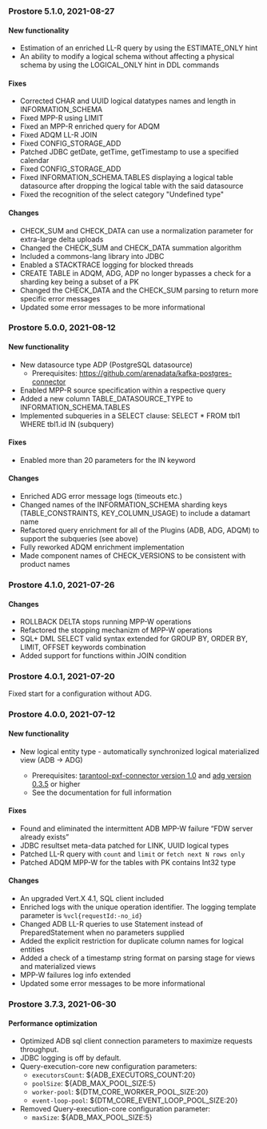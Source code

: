 ### Prostore 5.1.0, 2021-08-27

#### New functionality
* Estimation of an enriched LL-R query by using the ESTIMATE_ONLY hint
* An ability to modify a logical schema without affecting a physical schema by using the LOGICAL_ONLY hint in DDL commands

#### Fixes
* Corrected CHAR and UUID logical datatypes names and length in INFORMATION_SCHEMA
* Fixed MPP-R using LIMIT
* Fixed an MPP-R enriched query for ADQM
* Fixed ADQM LL-R JOIN
* Fixed CONFIG_STORAGE_ADD
* Patched JDBC getDate, getTime, getTimestamp to use a specified calendar
* Fixed CONFIG_STORAGE_ADD
* Fixed INFORMATION_SCHEMA.TABLES displaying a logical table datasource after dropping the logical table with the said datasource
* Fixed the recognition of the select category "Undefined type"

#### Changes
* CHECK_SUM and CHECK_DATA can use a normalization parameter for extra-large delta uploads
* Changed the CHECK_SUM and CHECK_DATA summation algorithm
* Included a commons-lang library into JDBC
* Enabled a STACKTRACE logging for blocked threads
* CREATE TABLE in ADQM, ADG, ADP no longer bypasses a check for a sharding key being a subset of a PK
* Changed the CHECK_DATA and the CHECK_SUM parsing to return more specific error messages
* Updated some error messages to be more informational


### Prostore 5.0.0, 2021-08-12

#### New functionality
* New datasource type ADP (PostgreSQL datasource)
	* Prerequisites: https://github.com/arenadata/kafka-postgres-connector
* Enabled MPP-R source specification within a respective query
* Added a new column TABLE_DATASOURCE_TYPE to INFORMATION_SCHEMA.TABLES
* Implemented subqueries in a SELECT clause: SELECT * FROM tbl1 WHERE tbl1.id IN (subquery)
#### Fixes

* Enabled more than 20 parameters for the IN keyword

#### Changes
* Enriched ADG error message logs (timeouts etc.)
* Changed names of the INFORMATION_SCHEMA sharding keys (TABLE_CONSTRAINTS, KEY_COLUMN_USAGE) to include a datamart name
* Refactored query enrichment for all of the Plugins (ADB, ADG, ADQM) to support the subqueries (see above)
* Fully reworked ADQM enrichment implementation
* Made component names of CHECK_VERSIONS to be consistent with product names


### Prostore 4.1.0, 2021-07-26

#### Changes

* ROLLBACK DELTA stops running MPP-W operations  
* Refactored the stopping mechanizm of MPP-W operations
* SQL+ DML SELECT valid syntax extended for GROUP BY, ORDER BY, LIMIT, OFFSET keywords combination
* Added support for functions within JOIN condition

### Prostore 4.0.1, 2021-07-20

Fixed start for a configuration without ADG.

### Prostore 4.0.0, 2021-07-12

#### New functionality

* New logical entity type - automatically synchronized logical materialized view \(ADB -> ADG\)

    * Prerequisites: [tarantool-pxf-connector version 1.0](https://github.com/arenadata/tarantool-pxf-connector/releases/tag/v1.0) and [adg version 0.3.5](https://github.com/arenadata/kafka-tarantool-loader/releases/tag/0.3.5) or higher
    * See the documentation for full information
    

#### Fixes

* Found and eliminated the intermittent ADB MPP-W failure “FDW server already exists”
* JDBC resultset meta-data patched for LINK, UUID logical types
* Patched LL-R query with `count` and `limit` or `fetch next N rows only`
* Patched ADQM MPP-W for the tables with PK contains Int32 type 

#### Changes

* An upgraded Vert.X 4.1, SQL client included
* Enriched logs with the unique operation identifier. The logging template parameter is `%vcl{requestId:-no_id}`
* Changed ADB LL-R queries to use Statement instead of PreparedStatement when no parameters supplied
* Added the explicit restriction for duplicate column names for logical entities
* Added a check of a timestamp string format on parsing stage for views and materialized views
* MPP-W failures log info extended
* Updated some error messages to be more informational 


### Prostore 3.7.3, 2021-06-30
#### Performance optimization
* Optimized ADB sql client connection parameters to maximize requests throughput.
* JDBC logging is off by default.
* Query-execution-core new configuration parameters:
    * `executorsCount`: $\{ADB\_EXECUTORS\_COUNT:20\}
    * `poolSize`: $\{ADB\_MAX\_POOL\_SIZE:5\}
    * `worker-pool`: $\{DTM\_CORE\_WORKER\_POOL\_SIZE:20\}
    * `event-loop-pool`: $\{DTM\_CORE\_EVENT\_LOOP\_POOL\_SIZE:20\}
* Removed Query-execution-core configuration parameter:
    * `maxSize`: $\{ADB\_MAX\_POOL\_SIZE:5\}
